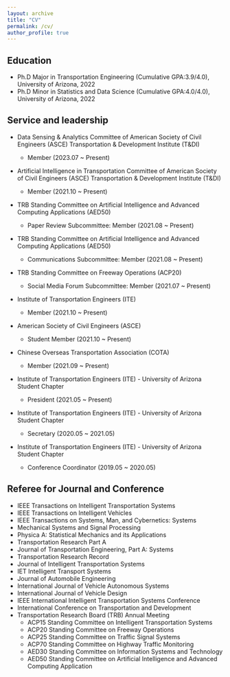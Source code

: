 ```yaml
---
layout: archive
title: "CV"
permalink: /cv/
author_profile: true
---
```



## Education

* Ph.D Major in Transportation Engineering (Cumulative GPA:3.9/4.0), University of Arizona, 2022 
* Ph.D Minor in Statistics and Data Science (Cumulative GPA:4.0/4.0), University of Arizona, 2022

## Service and leadership

* Data Sensing & Analytics Committee of American Society of Civil Engineers (ASCE) Transportation & Development Institute (T&DI)
  * Member (2023.07 ~ Present)

* Artificial Intelligence in Transportation Committee of American Society of Civil Engineers (ASCE) Transportation & Development Institute (T&DI)
  * Member (2021.10 ~ Present)

* TRB Standing Committee on Artificial Intelligence and Advanced Computing Applications (AED50)
  * Paper Review Subcommittee:  Member (2021.08 ~ Present)

* TRB Standing Committee on Artificial Intelligence and Advanced Computing Applications (AED50)
  * Communications Subcommittee:  Member (2021.08 ~ Present)

* TRB Standing Committee on Freeway Operations (ACP20)                                                
  * Social Media Forum Subcommittee:  Member (2021.07 ~ Present)

* Institute of Transportation Engineers (ITE)
  * Member (2021.10 ~ Present)

* American Society of Civil Engineers (ASCE)
  * Student Member (2021.10 ~ Present) 

* Chinese Overseas Transportation Association (COTA)                                                
  * Member (2021.09 ~ Present)

* Institute of Transportation Engineers (ITE) - University of Arizona Student Chapter 
  * President (2021.05 ~ Present)

* Institute of Transportation Engineers (ITE) - University of Arizona Student Chapter  
  * Secretary (2020.05 ~ 2021.05)

* Institute of Transportation Engineers (ITE) - University of Arizona Student Chapter 
  * Conference Coordinator (2019.05 ~ 2020.05)

## Referee for Journal and Conference

* IEEE Transactions on Intelligent Transportation Systems
* IEEE Transactions on Intelligent Vehicles
* IEEE Transactions on Systems, Man, and Cybernetics: Systems
* Mechanical Systems and Signal Processing
* Physica A: Statistical Mechanics and its Applications
* Transportation Research Part A
* Journal of Transportation Engineering, Part A: Systems
* Transportation Research Record
* Journal of Intelligent Transportation Systems
* IET Intelligent Transport Systems
* Journal of Automobile Engineering
* International Journal of Vehicle Autonomous Systems
* International Journal of Vehicle Design
* IEEE International Intelligent Transportation Systems Conference
* International Conference on Transportation and Development 
* Transportation Research Board (TRB) Annual Meeting
  * ACP15 Standing Committee on Intelligent Transportation Systems
  * ACP20 Standing Committee on Freeway Operations
  * ACP25 Standing Committee on Traffic Signal Systems
  * ACP70 Standing Committee on Highway Traffic Monitoring
  * AED30 Standing Committee on Information Systems and Technology
  * AED50 Standing Committee on Artificial Intelligence and Advanced Computing Application









